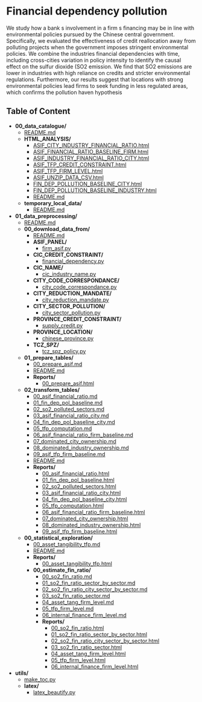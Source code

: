 
# Financial dependency pollution



We study how a bank s involvement in a firm s financing may be in line with environmental policies pursued by the Chinese central government. Specifically, we evaluated the effectiveness of credit reallocation away from polluting projects when the government imposes stringent environmental policies. We combine the industries financial dependencies with time, including cross-cities variation in policy intensity to identify the causal effect on the sulfur dioxide (SO2 emission. We find that SO2 emissions are lower in industries with high reliance on credits and stricter environmental regulations. Furthermore, our results suggest that locations with strong environmental policies lead firms to seek funding in less regulated areas, which confirms the pollution haven hypothesis

## Table of Content

 - **00_data_catalogue/**
   - [README.md](https://github.com/thomaspernet/Financial_dependency_pollution/tree/master/00_data_catalogue/README.md)
   - **HTML_ANALYSIS/**
     - [ASIF_CITY_INDUSTRY_FINANCIAL_RATIO.html](https://htmlpreview.github.io/?https://github.com/thomaspernet/Financial_dependency_pollution/blob/master/00_data_catalogue/HTML_ANALYSIS/ASIF_CITY_INDUSTRY_FINANCIAL_RATIO.html)
     - [ASIF_FINANCIAL_RATIO_BASELINE_FIRM.html](https://htmlpreview.github.io/?https://github.com/thomaspernet/Financial_dependency_pollution/blob/master/00_data_catalogue/HTML_ANALYSIS/ASIF_FINANCIAL_RATIO_BASELINE_FIRM.html)
     - [ASIF_INDUSTRY_FINANCIAL_RATIO_CITY.html](https://htmlpreview.github.io/?https://github.com/thomaspernet/Financial_dependency_pollution/blob/master/00_data_catalogue/HTML_ANALYSIS/ASIF_INDUSTRY_FINANCIAL_RATIO_CITY.html)
     - [ASIF_TFP_CREDIT_CONSTRAINT.html](https://htmlpreview.github.io/?https://github.com/thomaspernet/Financial_dependency_pollution/blob/master/00_data_catalogue/HTML_ANALYSIS/ASIF_TFP_CREDIT_CONSTRAINT.html)
     - [ASIF_TFP_FIRM_LEVEL.html](https://htmlpreview.github.io/?https://github.com/thomaspernet/Financial_dependency_pollution/blob/master/00_data_catalogue/HTML_ANALYSIS/ASIF_TFP_FIRM_LEVEL.html)
     - [ASIF_UNZIP_DATA_CSV.html](https://htmlpreview.github.io/?https://github.com/thomaspernet/Financial_dependency_pollution/blob/master/00_data_catalogue/HTML_ANALYSIS/ASIF_UNZIP_DATA_CSV.html)
     - [FIN_DEP_POLLUTION_BASELINE_CITY.html](https://htmlpreview.github.io/?https://github.com/thomaspernet/Financial_dependency_pollution/blob/master/00_data_catalogue/HTML_ANALYSIS/FIN_DEP_POLLUTION_BASELINE_CITY.html)
     - [FIN_DEP_POLLUTION_BASELINE_INDUSTRY.html](https://htmlpreview.github.io/?https://github.com/thomaspernet/Financial_dependency_pollution/blob/master/00_data_catalogue/HTML_ANALYSIS/FIN_DEP_POLLUTION_BASELINE_INDUSTRY.html)
     - [README.md](https://github.com/thomaspernet/Financial_dependency_pollution/tree/master/00_data_catalogue/HTML_ANALYSIS/README.md)
   - **temporary_local_data/**
     - [README.md](https://github.com/thomaspernet/Financial_dependency_pollution/tree/master/00_data_catalogue/temporary_local_data/README.md)
 - **01_data_preprocessing/**
   - [README.md](https://github.com/thomaspernet/Financial_dependency_pollution/tree/master/01_data_preprocessing/README.md)
   - **00_download_data_from/**
     - [README.md](https://github.com/thomaspernet/Financial_dependency_pollution/tree/master/01_data_preprocessing/00_download_data_from/README.md)
     - **ASIF_PANEL/**
       - [firm_asif.py](https://github.com/thomaspernet/Financial_dependency_pollution/tree/master/01_data_preprocessing/00_download_data_from/ASIF_PANEL/firm_asif.py)
     - **CIC_CREDIT_CONSTRAINT/**
       - [financial_dependency.py](https://github.com/thomaspernet/Financial_dependency_pollution/tree/master/01_data_preprocessing/00_download_data_from/CIC_CREDIT_CONSTRAINT/financial_dependency.py)
     - **CIC_NAME/**
       - [cic_industry_name.py](https://github.com/thomaspernet/Financial_dependency_pollution/tree/master/01_data_preprocessing/00_download_data_from/CIC_NAME/cic_industry_name.py)
     - **CITY_CODE_CORRESPONDANCE/**
       - [city_code_correspondance.py](https://github.com/thomaspernet/Financial_dependency_pollution/tree/master/01_data_preprocessing/00_download_data_from/CITY_CODE_CORRESPONDANCE/city_code_correspondance.py)
     - **CITY_REDUCTION_MANDATE/**
       - [city_reduction_mandate.py](https://github.com/thomaspernet/Financial_dependency_pollution/tree/master/01_data_preprocessing/00_download_data_from/CITY_REDUCTION_MANDATE/city_reduction_mandate.py)
     - **CITY_SECTOR_POLLUTION/**
       - [city_sector_pollution.py](https://github.com/thomaspernet/Financial_dependency_pollution/tree/master/01_data_preprocessing/00_download_data_from/CITY_SECTOR_POLLUTION/city_sector_pollution.py)
     - **PROVINCE_CREDIT_CONSTRAINT/**
       - [supply_credit.py](https://github.com/thomaspernet/Financial_dependency_pollution/tree/master/01_data_preprocessing/00_download_data_from/PROVINCE_CREDIT_CONSTRAINT/supply_credit.py)
     - **PROVINCE_LOCATION/**
       - [chinese_province.py](https://github.com/thomaspernet/Financial_dependency_pollution/tree/master/01_data_preprocessing/00_download_data_from/PROVINCE_LOCATION/chinese_province.py)
     - **TCZ_SPZ/**
       - [tcz_spz_policy.py](https://github.com/thomaspernet/Financial_dependency_pollution/tree/master/01_data_preprocessing/00_download_data_from/TCZ_SPZ/tcz_spz_policy.py)
   - **01_prepare_tables/**
     - [00_prepare_asif.md](https://github.com/thomaspernet/Financial_dependency_pollution/tree/master/01_data_preprocessing/01_prepare_tables/00_prepare_asif.md)
     - [README.md](https://github.com/thomaspernet/Financial_dependency_pollution/tree/master/01_data_preprocessing/01_prepare_tables/README.md)
     - **Reports/**
       - [00_prepare_asif.html](https://htmlpreview.github.io/?https://github.com/thomaspernet/Financial_dependency_pollution/blob/master/01_data_preprocessing/01_prepare_tables/Reports/00_prepare_asif.html)
   - **02_transform_tables/**
     - [00_asif_financial_ratio.md](https://github.com/thomaspernet/Financial_dependency_pollution/tree/master/01_data_preprocessing/02_transform_tables/00_asif_financial_ratio.md)
     - [01_fin_dep_pol_baseline.md](https://github.com/thomaspernet/Financial_dependency_pollution/tree/master/01_data_preprocessing/02_transform_tables/01_fin_dep_pol_baseline.md)
     - [02_so2_polluted_sectors.md](https://github.com/thomaspernet/Financial_dependency_pollution/tree/master/01_data_preprocessing/02_transform_tables/02_so2_polluted_sectors.md)
     - [03_asif_financial_ratio_city.md](https://github.com/thomaspernet/Financial_dependency_pollution/tree/master/01_data_preprocessing/02_transform_tables/03_asif_financial_ratio_city.md)
     - [04_fin_dep_pol_baseline_city.md](https://github.com/thomaspernet/Financial_dependency_pollution/tree/master/01_data_preprocessing/02_transform_tables/04_fin_dep_pol_baseline_city.md)
     - [05_tfp_computation.md](https://github.com/thomaspernet/Financial_dependency_pollution/tree/master/01_data_preprocessing/02_transform_tables/05_tfp_computation.md)
     - [06_asif_financial_ratio_firm_baseline.md](https://github.com/thomaspernet/Financial_dependency_pollution/tree/master/01_data_preprocessing/02_transform_tables/06_asif_financial_ratio_firm_baseline.md)
     - [07_dominated_city_ownership.md](https://github.com/thomaspernet/Financial_dependency_pollution/tree/master/01_data_preprocessing/02_transform_tables/07_dominated_city_ownership.md)
     - [08_dominated_industry_ownership.md](https://github.com/thomaspernet/Financial_dependency_pollution/tree/master/01_data_preprocessing/02_transform_tables/08_dominated_industry_ownership.md)
     - [09_asif_tfp_firm_baseline.md](https://github.com/thomaspernet/Financial_dependency_pollution/tree/master/01_data_preprocessing/02_transform_tables/09_asif_tfp_firm_baseline.md)
     - [README.md](https://github.com/thomaspernet/Financial_dependency_pollution/tree/master/01_data_preprocessing/02_transform_tables/README.md)
     - **Reports/**
       - [00_asif_financial_ratio.html](https://htmlpreview.github.io/?https://github.com/thomaspernet/Financial_dependency_pollution/blob/master/01_data_preprocessing/02_transform_tables/Reports/00_asif_financial_ratio.html)
       - [01_fin_dep_pol_baseline.html](https://htmlpreview.github.io/?https://github.com/thomaspernet/Financial_dependency_pollution/blob/master/01_data_preprocessing/02_transform_tables/Reports/01_fin_dep_pol_baseline.html)
       - [02_so2_polluted_sectors.html](https://htmlpreview.github.io/?https://github.com/thomaspernet/Financial_dependency_pollution/blob/master/01_data_preprocessing/02_transform_tables/Reports/02_so2_polluted_sectors.html)
       - [03_asif_financial_ratio_city.html](https://htmlpreview.github.io/?https://github.com/thomaspernet/Financial_dependency_pollution/blob/master/01_data_preprocessing/02_transform_tables/Reports/03_asif_financial_ratio_city.html)
       - [04_fin_dep_pol_baseline_city.html](https://htmlpreview.github.io/?https://github.com/thomaspernet/Financial_dependency_pollution/blob/master/01_data_preprocessing/02_transform_tables/Reports/04_fin_dep_pol_baseline_city.html)
       - [05_tfp_computation.html](https://htmlpreview.github.io/?https://github.com/thomaspernet/Financial_dependency_pollution/blob/master/01_data_preprocessing/02_transform_tables/Reports/05_tfp_computation.html)
       - [06_asif_financial_ratio_firm_baseline.html](https://htmlpreview.github.io/?https://github.com/thomaspernet/Financial_dependency_pollution/blob/master/01_data_preprocessing/02_transform_tables/Reports/06_asif_financial_ratio_firm_baseline.html)
       - [07_dominated_city_ownership.html](https://htmlpreview.github.io/?https://github.com/thomaspernet/Financial_dependency_pollution/blob/master/01_data_preprocessing/02_transform_tables/Reports/07_dominated_city_ownership.html)
       - [08_dominated_industry_ownership.html](https://htmlpreview.github.io/?https://github.com/thomaspernet/Financial_dependency_pollution/blob/master/01_data_preprocessing/02_transform_tables/Reports/08_dominated_industry_ownership.html)
       - [09_asif_tfp_firm_baseline.html](https://htmlpreview.github.io/?https://github.com/thomaspernet/Financial_dependency_pollution/blob/master/01_data_preprocessing/02_transform_tables/Reports/09_asif_tfp_firm_baseline.html)
   - **00_statistical_exploration/**
     - [00_asset_tangibility_tfp.md](https://github.com/thomaspernet/Financial_dependency_pollution/tree/master/02_data_analysis/00_statistical_exploration/00_asset_tangibility_tfp.md)
     - [README.md](https://github.com/thomaspernet/Financial_dependency_pollution/tree/master/02_data_analysis/00_statistical_exploration/README.md)
     - **Reports/**
       - [00_asset_tangibility_tfp.html](https://htmlpreview.github.io/?https://github.com/thomaspernet/Financial_dependency_pollution/blob/master/02_data_analysis/00_statistical_exploration/Reports/00_asset_tangibility_tfp.html)
     - **00_estimate_fin_ratio/**
       - [00_so2_fin_ratio.md](https://github.com/thomaspernet/Financial_dependency_pollution/tree/master/02_data_analysis/01_model_estimation/00_estimate_fin_ratio/00_so2_fin_ratio.md)
       - [01_so2_fin_ratio_sector_by_sector.md](https://github.com/thomaspernet/Financial_dependency_pollution/tree/master/02_data_analysis/01_model_estimation/00_estimate_fin_ratio/01_so2_fin_ratio_sector_by_sector.md)
       - [02_so2_fin_ratio_city_sector_by_sector.md](https://github.com/thomaspernet/Financial_dependency_pollution/tree/master/02_data_analysis/01_model_estimation/00_estimate_fin_ratio/02_so2_fin_ratio_city_sector_by_sector.md)
       - [03_so2_fin_ratio_sector.md](https://github.com/thomaspernet/Financial_dependency_pollution/tree/master/02_data_analysis/01_model_estimation/00_estimate_fin_ratio/03_so2_fin_ratio_sector.md)
       - [04_asset_tang_firm_level.md](https://github.com/thomaspernet/Financial_dependency_pollution/tree/master/02_data_analysis/01_model_estimation/00_estimate_fin_ratio/04_asset_tang_firm_level.md)
       - [05_tfp_firm_level.md](https://github.com/thomaspernet/Financial_dependency_pollution/tree/master/02_data_analysis/01_model_estimation/00_estimate_fin_ratio/05_tfp_firm_level.md)
       - [06_internal_finance_firm_level.md](https://github.com/thomaspernet/Financial_dependency_pollution/tree/master/02_data_analysis/01_model_estimation/00_estimate_fin_ratio/06_internal_finance_firm_level.md)
       - **Reports/**
         - [00_so2_fin_ratio.html](https://htmlpreview.github.io/?https://github.com/thomaspernet/Financial_dependency_pollution/blob/master/02_data_analysis/01_model_estimation/00_estimate_fin_ratio/Reports/00_so2_fin_ratio.html)
         - [01_so2_fin_ratio_sector_by_sector.html](https://htmlpreview.github.io/?https://github.com/thomaspernet/Financial_dependency_pollution/blob/master/02_data_analysis/01_model_estimation/00_estimate_fin_ratio/Reports/01_so2_fin_ratio_sector_by_sector.html)
         - [02_so2_fin_ratio_city_sector_by_sector.html](https://htmlpreview.github.io/?https://github.com/thomaspernet/Financial_dependency_pollution/blob/master/02_data_analysis/01_model_estimation/00_estimate_fin_ratio/Reports/02_so2_fin_ratio_city_sector_by_sector.html)
         - [03_so2_fin_ratio_sector.html](https://htmlpreview.github.io/?https://github.com/thomaspernet/Financial_dependency_pollution/blob/master/02_data_analysis/01_model_estimation/00_estimate_fin_ratio/Reports/03_so2_fin_ratio_sector.html)
         - [04_asset_tang_firm_level.html](https://htmlpreview.github.io/?https://github.com/thomaspernet/Financial_dependency_pollution/blob/master/02_data_analysis/01_model_estimation/00_estimate_fin_ratio/Reports/04_asset_tang_firm_level.html)
         - [05_tfp_firm_level.html](https://htmlpreview.github.io/?https://github.com/thomaspernet/Financial_dependency_pollution/blob/master/02_data_analysis/01_model_estimation/00_estimate_fin_ratio/Reports/05_tfp_firm_level.html)
         - [06_internal_finance_firm_level.html](https://htmlpreview.github.io/?https://github.com/thomaspernet/Financial_dependency_pollution/blob/master/02_data_analysis/01_model_estimation/00_estimate_fin_ratio/Reports/06_internal_finance_firm_level.html)
 - **utils/**
   - [make_toc.py](https://github.com/thomaspernet/Financial_dependency_pollution/tree/master/utils/make_toc.py)
   - **latex/**
     - [latex_beautify.py](https://github.com/thomaspernet/Financial_dependency_pollution/tree/master/utils/latex/latex_beautify.py)
